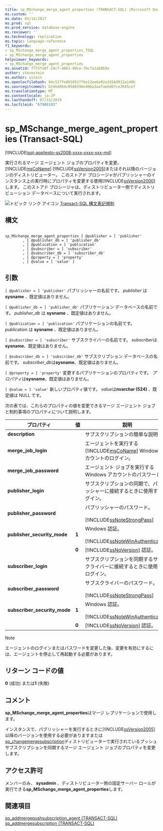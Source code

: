 ```yaml
---
title: sp_MSchange_merge_agent_properties (TRANSACT-SQL) |Microsoft Docs
ms.custom: ''
ms.date: 03/14/2017
ms.prod: sql
ms.prod_service: database-engine
ms.reviewer: ''
ms.technology: replication
ms.topic: language-reference
f1_keywords:
- sp_MSchange_merge_agent_properties_TSQL
- sp_MSchange_merge_agent_properties
helpviewer_keywords:
- sp_MSchange_merge_agent_properties
ms.assetid: f775fa0f-28c7-4863-89ce-7bcfa1ab8b5e
author: stevestein
ms.author: sstein
ms.openlocfilehash: 84c517fe891052ff6e12ee6e92a2d16d912a140b
ms.sourcegitcommit: b2464064c0566590e486a3aafae6d67ce2645cef
ms.translationtype: MT
ms.contentlocale: ja-JP
ms.lasthandoff: 07/15/2019
ms.locfileid: "67905193"
---
```

# <a name="sp_mschange_merge_agent_properties-transact-sql"></a>sp_MSchange_merge_agent_properties (Transact-SQL)
[!INCLUDE[tsql-appliesto-ss2008-xxxx-xxxx-xxx-md](../../includes/tsql-appliesto-ss2008-xxxx-xxxx-xxx-md.md)]

  実行されるマージ エージェント ジョブのプロパティを変更、 [!INCLUDE[msCoName](../../includes/msconame-md.md)] [!INCLUDE[ssVersion2005](../../includes/ssversion2005-md.md)]またはそれ以降のバージョンのディストリビューター。 このストアド プロシージャがパブリッシャーのインスタンス上の実行時にプロパティを変更する使用[!INCLUDE[ssVersion2000](../../includes/ssversion2000-md.md)]します。 このストアド プロシージャは、ディストリビューター側でディストリビューション データベースについて実行されます。  
  
 ![トピック リンク アイコン](../../database-engine/configure-windows/media/topic-link.gif "トピック リンク アイコン") [Transact-SQL 構文表記規則](../../t-sql/language-elements/transact-sql-syntax-conventions-transact-sql.md)  
  
## <a name="syntax"></a>構文  
  
```  
  
sp_MSchange_merge_agent_properties [ @publisher = ] 'publisher'  
        , [ @publisher_db = ] 'publisher_db'  
        , [ @publication = ] 'publication'   
        , [ @subscriber = ] 'subscriber'   
        , [ @subscriber_db = ] 'subscriber_db'   
        , [ @property = ] 'property'   
        , [ @value = ] 'value' ]  
```  
  
## <a name="arguments"></a>引数  
`[ @publisher = ] 'publisher'` パブリッシャーの名前です。 *publisher* は **sysname** 、既定値はありません。  
  
`[ @publisher_db = ] 'publisher_db'` パブリケーション データベースの名前です。 *publisher_db* は **sysname** 、既定値はありません。  
  
`[ @publication = ] 'publication'` パブリケーションの名前です。 *publication* は **sysname** 、既定値はありません。  
  
`[ @subscriber = ] 'subscriber'` サブスクライバーの名前です。 *subscriber*は**sysname**、既定値はありません。  
  
`[ @subscriber_db = ] 'subscriber_db'` サブスクリプション データベースの名前です。 *subscriber_db*は**sysname**、既定値はありません。  
  
`[ @property = ] 'property'` 変更するパブリケーションのプロパティです。 *プロパティ*は**sysname**、既定値はありません。  
  
`[ @value = ] 'value'` 新しいプロパティ値です。 *value*は**nvarchar (524)** 、既定値は NULL です。  
  
 次の表では、これらのプロパティの値を変更できるマージ エージェント ジョブと制約事項のプロパティについて説明します。  
  
|プロパティ|値|説明|  
|--------------|-----------|-----------------|  
|**description**||サブスクリプションの簡単な説明。|  
|**merge_job_login**||エージェントを実行する [!INCLUDE[msCoName](../../includes/msconame-md.md)] Windows アカウントのログイン。|  
|**merge_job_password**||エージェント ジョブを実行する Windows アカウントのパスワード。|  
|**publisher_login**||サブスクリプションの同期で、パブリッシャーに接続するときに使用するログイン。|  
|**publisher_password**||パブリッシャーのパスワード。<br /><br /> [!INCLUDE[ssNoteStrongPass](../../includes/ssnotestrongpass-md.md)]|  
|**publisher_security_mode**|**1**|Windows 認証。<br /><br /> [!INCLUDE[ssNoteWinAuthentication](../../includes/ssnotewinauthentication-md.md)]|  
||**0**|[!INCLUDE[ssNoVersion](../../includes/ssnoversion-md.md)] 認証。|  
|**subscriber_login**||サブスクリプションを同期するサブスクライバーに接続するときに使用するログイン。|  
|**subscriber_password**||サブスクライバーのパスワード。<br /><br /> [!INCLUDE[ssNoteStrongPass](../../includes/ssnotestrongpass-md.md)]|  
|**subscriber_security_mode**|**1**|Windows 認証。<br /><br /> [!INCLUDE[ssNoteWinAuthentication](../../includes/ssnotewinauthentication-md.md)]|  
||**0**|[!INCLUDE[ssNoVersion](../../includes/ssnoversion-md.md)] 認証。|  
  
> [!NOTE]  
>  エージェントのログインまたはパスワードを変更した後、変更を有効にするには、エージェントを停止して再起動する必要があります。  
  
## <a name="return-code-values"></a>リターン コードの値  
 **0** (成功) または**1** (失敗)  
  
## <a name="remarks"></a>コメント  
 **sp_MSchange_merge_agent_properties**はマージ レプリケーションで使用します。  
  
 インスタンスで、パブリッシャーを実行するときに[!INCLUDE[ssVersion2005](../../includes/ssversion2005-md.md)]以降のバージョンを使用する必要がありますまたは[sp_changemergesubscription](../../relational-databases/system-stored-procedures/sp-changemergesubscription-transact-sql.md)ディストリビューターで実行されているプッシュ サブスクリプションを同期するマージ エージェント ジョブのプロパティを変更します。  
  
## <a name="permissions"></a>アクセス許可  
 メンバーのみ、 **sysadmin** 、ディストリビューター側の固定サーバー ロールが実行できる**sp_MSchange_merge_agent_properties**します。  
  
## <a name="see-also"></a>関連項目  
 [sp_addmergepushsubscription_agent &#40;TRANSACT-SQL&#41;](../../relational-databases/system-stored-procedures/sp-addmergepushsubscription-agent-transact-sql.md)   
 [sp_addmergesubscription &#40;TRANSACT-SQL&#41;](../../relational-databases/system-stored-procedures/sp-addmergesubscription-transact-sql.md)  
  
  
